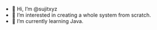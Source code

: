 - 👋 Hi, I’m @sujitxyz
- 👀 I’m interested in creating a whole system from scratch.
- 🌱 I’m currently learning  Java. 
